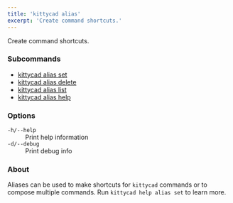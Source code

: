 ```yaml
---
title: 'kittycad alias'
excerpt: 'Create command shortcuts.'
---
```


Create command shortcuts.

### Subcommands

-   [kittycad alias set](./kittycad_alias_set)
-   [kittycad alias delete](./kittycad_alias_delete)
-   [kittycad alias list](./kittycad_alias_list)
-   [kittycad alias help](./kittycad_alias_help)

### Options

<dl class="flags">
   <dt><code>-h/--help</code></dt>
   <dd>Print help information</dd>

   <dt><code>-d/--debug</code></dt>
   <dd>Print debug info</dd>
</dl>

### About

Aliases can be used to make shortcuts for `kittycad` commands or to compose multiple commands.
Run `kittycad help alias set` to learn more.
